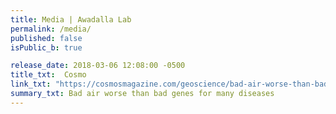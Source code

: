 ```yaml
---
title: Media | Awadalla Lab
permalink: /media/
published: false
isPublic_b: true

release_date: 2018-03-06 12:08:00 -0500
title_txt: 	Cosmo
link_txt: "https://cosmosmagazine.com/geoscience/bad-air-worse-than-bad-genes-for-many-diseases"
summary_txt: Bad air worse than bad genes for many diseases
---
```

